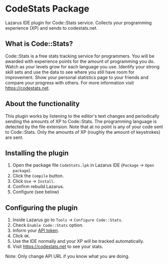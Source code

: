 # CodeStats Package
Lazarus IDE plugin for Code::Stats service. Collects your programming experience (XP) and sends to codestats.net.

What is Code::Stats?
--------------------

Code::Stats is a free stats tracking service for programmers. You will be awarded with experience points for the amount of programming you do. Watch as your levels grow for each language you use. Identify your strong skill sets and use the data to see where you still have room for improvement. Show your personal statistics page to your friends and compare your progress with others. For more information visit https://codestats.net.

About the functionality
-----------------------

This plugin works by listening to the editor's text changes and periodically sending the amounts of XP to Code::Stats. The programming language is detected by the file extension. Note that at no point is any of your code sent to Code::Stats. Only the amounts of XP (roughly the amount of keystrokes) are sent.

Installing the plugin
---------------------

1. Open the package file `CodeStats.lpk` in Lazarus IDE (`Package` → `Open package`).
2. Click the `Compile` button.
3. Click `Use` → `Install`.
4. Confirm rebuild Lazarus.
5. Configure (see below)

Configuring the plugin
----------------------

1. Inside Lazarus go to `Tools` -> `Configure Code::Stats`.
2. Check `Enable Code::Stats` option.
3. Inform your [API token](https://codestats.net/my/machines).
4. Click `OK`.
5. Use the IDE normally and your XP will be tracked automatically.
6. Visit https://codestats.net to see your stats.

Note: Only change API URL if you know what you are doing.
